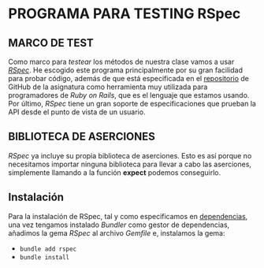 # PROGRAMA PARA TESTING RSpec

## MARCO DE TEST

Como marco para *testear* los métodos de nuestra clase vamos a usar [*RSpec*](https://rspec.info/). He escogido este programa principalmente por su gran facilidad para probar código, además de que está especificada en el [repositorio](https://jj.github.io/curso-tdd/temas/tests-unitarios.html) de GitHub de la asignatura como herramienta muy utilizada para programadores de *Ruby on Rails*, que es el lenguaje que estamos usando. Por último, *RSpec* tiene un gran soporte de especificaciones que prueban la API desde el punto de vista de un usuario.


## BIBLIOTECA DE ASERCIONES

*RSpec* ya incluye su propia biblioteca de aserciones. Esto es así porque no necesitamos importar ninguna biblioteca para llevar a cabo las aserciones, simplemente llamando a la función **expect** podemos conseguirlo.


## Instalación

Para la instalación de RSpec, tal y como especificamos en [dependencias](https://github.com/BilalKxK99/GameStore/blob/master/docs/Dependencias.md), una vez tengamos instalado *Bundler* como gestor de dependencias, añadimos la gema *RSpec* al archivo *Gemfile* e, instalamos la gema:


+ `bundle add rspec`
+ `bundle install`

